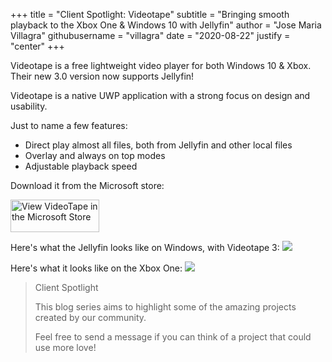 +++
title = "Client Spotlight: Videotape"
subtitle = "Bringing smooth playback to the Xbox One & Windows 10 with Jellyfin"
author = "Jose Maria Villagra"
githubusername = "villagra"
date = "2020-08-22"
justify = "center"
+++


Videotape is a free lightweight video player for both Windows 10 & Xbox. Their new 3.0 version now supports Jellyfin!
<!--more-->
Videotape is a native UWP application with a strong focus on design and usability.

Just to name a few features:
- Direct play almost all files, both from Jellyfin and other local files
- Overlay and always on top modes
- Adjustable playback speed

Download it from the Microsoft store:

<a class="NoLinkLook" href="//www.microsoft.com/store/apps/9NLVH2LL4P1Z?cid=storebadge&ocid=badge"><img src="/images/store-icons/microsoft.svg" alt="View VideoTape in the Microsoft Store" style="width: 142px; height: 52px;"/></a>   

Here's what the Jellyfin looks like on Windows, with Videotape 3:
<img src="/images/posts/videotape/detailview.png" name="Detail View on Windows 10" />

Here's what it looks like on the Xbox One:
<img src="/images/posts/videotape/detailxbox.png" name="Detail View on Xbox One" />


> Client Spotlight
>
> This blog series aims to highlight some of the amazing projects created by our community.
>
> Feel free to send a message if you can think of a project that could use more love!
